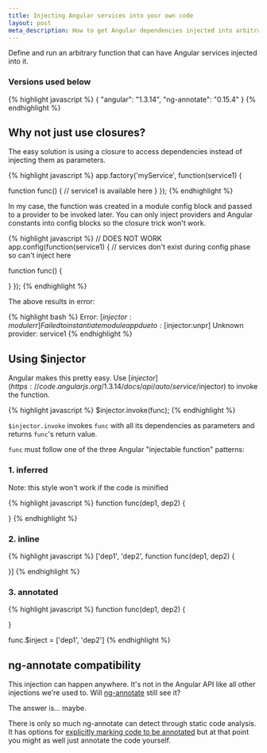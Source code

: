 ```yaml
---
title: Injecting Angular services into your own code
layout: post
meta_description: How to get Angular dependencies injected into arbitrary functions
---
```


Define and run an arbitrary function that can have Angular services injected into it.

### Versions used below

{% highlight javascript %}
{
  "angular": "1.3.14",
  "ng-annotate": "0.15.4"
}
{% endhighlight %}

## Why not just use closures?

The easy solution is using a closure to access dependencies instead of injecting them as parameters.

{% highlight javascript %}
app.factory('myService', function(service1) {

  function func() {
    // service1 is available here
  }
});
{% endhighlight %}

In my case, the function was created in a module config block and passed to a provider to be invoked later. You can only inject providers and Angular constants into config blocks so the closure trick won't work.

{% highlight javascript %}
// DOES NOT WORK
app.config(function(service1) { // services don't exist during config phase so can't inject here

  function func() {

  }
});
{% endhighlight %}

The above results in error:

{% highlight bash %}
Error: [$injector:modulerr] Failed to instantiate module app due to:
[$injector:unpr] Unknown provider: service1
{% endhighlight %}

## Using $injector

Angular makes this pretty easy. Use [$injector](https://code.angularjs.org/1.3.14/docs/api/auto/service/$injector) to invoke the function.

{% highlight javascript %}
$injector.invoke(func);
{% endhighlight %}

`$injector.invoke` invokes `func` with all its dependencies as parameters and returns `func`'s return value.

`func` must follow one of the three Angular "injectable function" patterns:

### 1. inferred

Note: this style won't work if the code is minified

{% highlight javascript %}
function func(dep1, dep2) {

}
{% endhighlight %}

### 2. inline

{% highlight javascript %}
['dep1', 'dep2', function func(dep1, dep2) {

}]
{% endhighlight %}

### 3. annotated

{% highlight javascript %}
function func(dep1, dep2) {

}

func.$inject = ['dep1', 'dep2']
{% endhighlight %}

## ng-annotate compatibility

This injection can happen anywhere. It's not in the Angular API like all other injections we're used to. Will [ng-annotate](https://github.com/olov/ng-annotate) still see it?

The answer is... maybe.

There is only so much ng-annotate can detect through static code analysis. It has options for [explicitly marking code to be annotated](https://github.com/olov/ng-annotate#explicit-annotations-with-nginject) but at that point you might as well just annotate the code yourself.